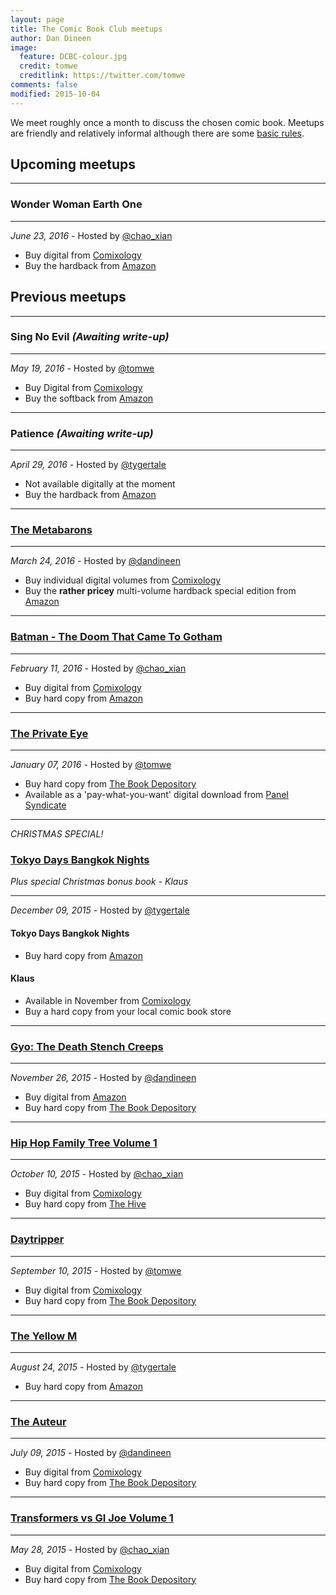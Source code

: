 ```yaml
---
layout: page
title: The Comic Book Club meetups
author: Dan Dineen
image:
  feature: DCBC-colour.jpg
  credit: tomwe
  creditlink: https://twitter.com/tomwe
comments: false
modified: 2015-10-04
---
```


We meet roughly once a month to discuss the chosen comic book. Meetups are friendly and relatively informal although there are some [basic rules](http://www.thecomicbookclub.co.uk/about/).

## Upcoming meetups

***

### Wonder Woman Earth One

***

_June 23, 2016_ - Hosted by [@chao_xian](https://twitter.com/chao_xian)

* Buy digital from [Comixology](https://www.comixology.co.uk/Wonder-Woman-Earth-One-Vol-1/digital-comic/357727?ref=c2VyaWVzL3ZpZXcvZGVza3RvcC9ncmlkTGlzdC9Db2xsZWN0ZWRFZGl0aW9ucw)
* Buy the hardback from [Amazon](https://www.amazon.co.uk/Wonder-Woman-Earth-One-Vol/dp/1401229786/ref=sr_1_1?ie=UTF8&qid=1463932746&sr=8-1&keywords=wonder+woman+earth+one+vol.+1)



## Previous meetups

***

### Sing No Evil _(Awaiting write-up)_

***

_May 19, 2016_ - Hosted by [@tomwe](https://twitter.com/tomwe)

* Buy Digital from [Comixology](https://www.comixology.co.uk/Sing-No-Evil/digital-comic/144666?ref=c2VyaWVzL3ZpZXcvZGVza3RvcC9ncmlkTGlzdC9HcmFwaGljTm92ZWxz)
* Buy the softback from [Amazon](https://www.amazon.co.uk/Sing-No-Evil-J-Ahonen/dp/1419713604/ref=sr_1_1?ie=UTF8&qid=1463932608&sr=8-1&keywords=sing+no+evil)



***

### Patience _(Awaiting write-up)_

***

_April 29, 2016_ - Hosted by [@tygertale](https://twitter.com/tygertale)

* Not available digitally at the moment
* Buy the hardback from [Amazon](http://www.amazon.co.uk/Patience-Daniel-Clowes/dp/1910702455/ref=sr_1_1?ie=UTF8&qid=1459190086&sr=8-1&keywords=patience+clowes)



***

### [The Metabarons]({{site.url}}/the-metabarons)

***

_March 24, 2016_ - Hosted by [@dandineen](https://twitter.com/dandineen)

* Buy individual digital volumes from [Comixology](https://www.comixology.co.uk/The-Metabarons-Vol-1-Othon/digital-comic/188488?ref=c2VyaWVzL3ZpZXcvZGVza3RvcC9ncmlkTGlzdC9CYW5kZXNEZXNzaW5lcw)
* Buy the **rather pricey** multi-volume hardback special edition from [Amazon](http://www.amazon.co.uk/Metabarons-Humanoids-40th-Anniversary/dp/159465106X/ref=sr_1_1?ie=UTF8&qid=1455485699&sr=8-1&keywords=The+Metabarons)



***

### [Batman - The Doom That Came To Gotham]({{site.url}}/batman-the-doom-that-came-to-gotham/)

***

_February 11, 2016_ - Hosted by [@chao_xian](https://twitter.com/chao_xian)

* Buy digital from [Comixology](https://www.comixology.co.uk/Batman-The-Doom-That-Came-To-Gotham-2001-2002/digital-comic/317681?ref=c2VhcmNoL2luZGV4L2Rlc2t0b3Avc2xpZGVyTGlzdC9pdGVtU2xpZGVy)
* Buy hard copy from [Amazon](http://www.amazon.co.uk/Batman-Doom-That-Came-Gotham/dp/1401258069/ref=sr_1_1?s=books&ie=UTF8&qid=1454403694&sr=1-1&keywords=the+doom+that+came+to+gotham)



***

### [The Private Eye](http://www.thecomicbookclub.co.uk/private-eye/)

***

_January 07, 2016_ - Hosted by [@tomwe](https://twitter.com/tomwe)

* Buy hard copy from [The Book Depository](http://www.bookdepository.com/book/9781632155726?redirected=true&selectCurrency=GBP&w=AFC7AU96S08969A8Z94R&gclid=CNqdyoa778kCFYoBwwodXD0PJw)
* Available as a 'pay-what-you-want' digital download from [Panel Syndicate](http://panelsyndicate.com/comics/tpeye)



***

_CHRISTMAS SPECIAL!_

### [Tokyo Days Bangkok Nights](http://www.thecomicbookclub.co.uk/klaus/)

_Plus special Christmas bonus book - Klaus_

***

_December 09, 2015_ - Hosted by [@tygertale](https://twitter.com/tygertale)

#### Tokyo Days Bangkok Nights

* Buy hard copy from [Amazon](http://www.amazon.co.uk/Tokyo-Days-Bangkok-Nights-TP/dp/1401221890/ref=sr_1_1?ie=UTF8&qid=1445964029&sr=8-1&keywords=tokyo+days+bangkok+nights)

#### Klaus

* Available in November from [Comixology](http://www.comixology.co.uk)
* Buy a hard copy from your local comic book store



***

### [Gyo: The Death Stench Creeps](http://www.thecomicbookclub.co.uk/the-death-stench-creeps/)

***

_November 26, 2015_ - Hosted by [@dandineen](https://twitter.com/dandineen)

* Buy digital from [Amazon](http://www.amazon.co.uk/Gyo-Vol-2nd-Death-Stench-Creeps-ebook/dp/B00FDZH08W/ref=sr_1_4?s=books&ie=UTF8&qid=1444575180&sr=1-4&keywords=gyo)  
* Buy hard copy from [The Book Depository](http://www.bookdepository.com/Gyo-1-Junji-Ito/9781421513874)  



***

### [Hip Hop Family Tree Volume 1](http://www.thecomicbookclub.co.uk/hip-hop-family-tree-vol-1/)

***

_October 10, 2015_ - Hosted by [@chao_xian](https://twitter.com/chao_xian)

* Buy digital from [Comixology](https://www.comixology.co.uk/Hip-Hop-Family-Tree-Vol-1/digital-comic/49434)  
* Buy hard copy from [The Hive](http://www.hive.co.uk/Product/Ed-Piskor/Hip-Hop-Family-Tree/15091989)

***

### [Daytripper](http://www.thecomicbookclub.co.uk/daytripper/)

***

_September 10, 2015_ - Hosted by [@tomwe](https://twitter.com/tomwe)

* Buy digital from [Comixology](https://www.comixology.co.uk/Daytripper/digital-comic/48376?ref=c2VhcmNoL2luZGV4L2Rlc2t0b3Avc2xpZGVyTGlzdC9pdGVtU2xpZGVy)  
* Buy hard copy from [The Book Depository](http://www.bookdepository.com/Daytripper-Fabio-Moon/9781401229696)


***

### [The Yellow M](http://www.thecomicbookclub.co.uk/the-yellow-m/)  

***

_August 24, 2015_ - Hosted by [@tygertale](https://twitter.com/tygertale)

* Buy hard copy from [Amazon](http://www.amazon.co.uk/Adventures-Blake-Mortimer-Yellow-v/dp/190546021X/ref=sr_1_1?ie=UTF8&qid=1443969207&sr=8-1&keywords=The+Yellow+M)


***

### [The Auteur](http://www.thecomicbookclub.co.uk/the-auteur/)

***

_July 09, 2015_ - Hosted by [@dandineen](https://twitter.com/dandineen)

* Buy digital from [Comixology](https://www.comixology.co.uk/The-Auteur-Vol-1-Presidents-Day/digital-comic/135346?ref=c2VhcmNoL2luZGV4L2Rlc2t0b3Avc2xpZGVyTGlzdC9pdGVtU2xpZGVy)  
* Buy hard copy from [The Book Depository](http://www.bookdepository.com/Auteur-Book-one-Rick-C-Spears/9781620101353)


***

### [Transformers vs GI Joe Volume 1](http://www.thecomicbookclub.co.uk/transformers-vs-gi-joe/)

***

_May 28, 2015_ - Hosted by [@chao_xian](https://twitter.com/chao_xian)

* Buy digital from [Comixology](https://www.comixology.co.uk/Transformers-vs-G-I-Joe-Vol-1/digital-comic/177728?ref=c2VhcmNoL2luZGV4L2Rlc2t0b3Avc2xpZGVyTGlzdC9pdGVtU2xpZGVy)  
* Buy hard copy from [The Book Depository](http://www.bookdepository.com/Transformers-vs-G-I--Joe--Volume-1/9781631401909)
